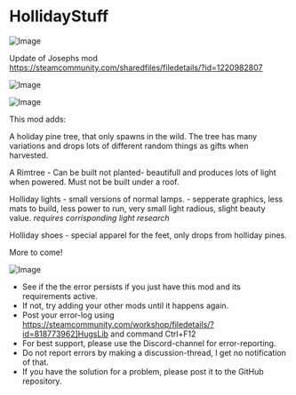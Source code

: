 # HollidayStuff

![Image](https://i.imgur.com/WAEzk68.png)

Update of Josephs mod
https://steamcommunity.com/sharedfiles/filedetails/?id=1220982807

![Image](https://i.imgur.com/7Gzt3Rg.png)

	
![Image](https://i.imgur.com/NOW7jU1.png)

This mod adds:

A holiday pine tree, that only spawns in the wild. The tree has many variations and drops lots of different random things as gifts when harvested.

A Rimtree - Can be built not planted- beautifull and produces lots of light when powered. Must not be built under a roof.

Holliday lights - small versions of normal lamps. - sepperate graphics, less mats to build, less power to run, very small light radious, slight beauty value.  *requires corrisponding light research*

Holliday shoes - special apparel for the feet, only drops from holliday pines.

More to come!

![Image](https://i.imgur.com/Rs6T6cr.png)



-  See if the the error persists if you just have this mod and its requirements active.
-  If not, try adding your other mods until it happens again.
-  Post your error-log using https://steamcommunity.com/workshop/filedetails/?id=818773962]HugsLib and command Ctrl+F12
-  For best support, please use the Discord-channel for error-reporting.
-  Do not report errors by making a discussion-thread, I get no notification of that.
-  If you have the solution for a problem, please post it to the GitHub repository.



